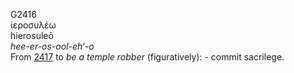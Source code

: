 <body>
  <p>G2416<br>  ἱεροσυλέω  <br> hierosuleō  <br><i>hee-er-os-ool-eh‘-o </i><br>From <a href="g2417.htm">2417</a>  to <i>be</i> <i>a</i> <i>temple</i> <i>robber</i> (figuratively): - commit sacrilege.<br></p>
 </body>